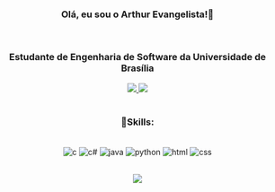 <h3 align = "center"> Olá, eu sou o Arthur Evangelista!👋</h3><br/>
<h3 align="center">Estudante de Engenharia de Software da Universidade de Brasília</h3>
<div align = "center">
<a href = "mailto:arthurevangelista05@gmail.com">
<img src = "https://img.shields.io/badge/Gmail-D14836?style=for-the-badge&logo=gmail&logoColor=white">
</a>
<a href = "https://www.linkedin.com/in/arthur-evangelista-a94a00227/">
<img src = "https://img.shields.io/badge/LinkedIn-0077B5?style=for-the-badge&logo=linkedin&logoColor=white">
</a>

</div><br/>

<h3 align = "center">🚀Skills:</h3><br/>

<div align = "center" style = display: inline_block>
    <img align = "center" alt = "c" src = "https://img.shields.io/badge/C-00599C?style=for-the-badge&logo=c&logoColor=white">
    <img align = "center" alt = "c#" src = "https://img.shields.io/badge/C%23-239120?style=for-the-badge&logo=c-sharp&logoColor=white">
    <img align = "center" alt = "java" src = "https://img.shields.io/badge/Java-ED8B00?style=for-the-badge&logo=openjdk&logoColor=white">
    <img align = "center" alt = "python" src = "https://img.shields.io/badge/Python-3776AB?style=for-the-badge&logo=python&logoColor=white">
    <img align = "center" alt = "html" src = "https://img.shields.io/badge/HTML-239120?style=for-the-badge&logo=html5&logoColor=white">
    <img align = "center" alt = "css" src = "https://img.shields.io/badge/CSS-239120?&style=for-the-badge&logo=css3&logoColor=white">
</div>
<div>
<br>
<a href="https://github-readme-stats.vercel.app/api?username=arthurevg&theme=neon&show_icons=true"><p align="center"><img src="https://github-readme-stats.vercel.app/api?username=arthurevg&theme=neon&show_icons=true">
</p></a>
</div><br/>

